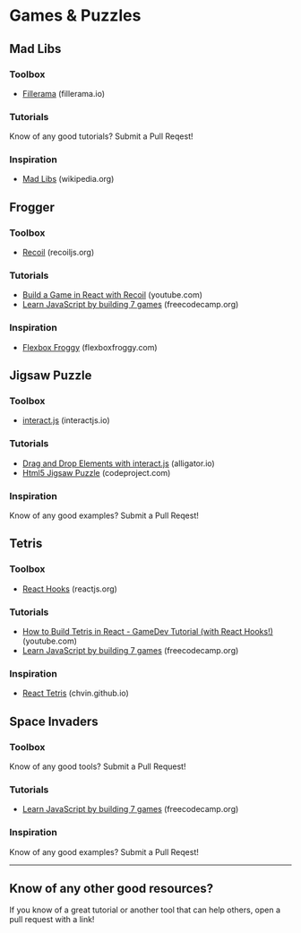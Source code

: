 # Games & Puzzles

## Mad Libs

### Toolbox
* [Fillerama](http://fillerama.io/) (fillerama.io)

### Tutorials
Know of any good tutorials? Submit a Pull Reqest!

### Inspiration
* [Mad Libs](https://en.wikipedia.org/wiki/Mad_Libs) (wikipedia.org)

## Frogger

### Toolbox
* [Recoil](https://recoiljs.org/) (recoiljs.org)

### Tutorials
* [Build a Game in React with Recoil](https://www.youtube.com/watch?v=FQW1g-4dZ7k&list=PLGMdx7aeJHvQe16pAetbmkIGsj-HUsIYj) (youtube.com)
* [Learn JavaScript by building 7 games](https://www.freecodecamp.org/news/learn-javascript-by-building-7-games-video-course/) (freecodecamp.org)

### Inspiration
* [Flexbox Froggy](https://flexboxfroggy.com/) (flexboxfroggy.com)

## Jigsaw Puzzle

### Toolbox
* [interact.js](https://interactjs.io/) (interactjs.io)

### Tutorials
* [Drag and Drop Elements with interact.js](https://alligator.io/js/drag-and-drop-interactjs/) (alligator.io)
* [Html5 Jigsaw Puzzle](https://www.codeproject.com/Articles/395453/Html5-Jigsaw-Puzzle) (codeproject.com)

### Inspiration
Know of any good examples? Submit a Pull Reqest!

## Tetris

### Toolbox
* [React Hooks](https://reactjs.org/docs/hooks-reference.html) (reactjs.org)

### Tutorials
* [How to Build Tetris in React - GameDev Tutorial (with React Hooks!)](https://www.youtube.com/watch?v=ZGOaCxX8HIU) (youtube.com)
* [Learn JavaScript by building 7 games](https://www.freecodecamp.org/news/learn-javascript-by-building-7-games-video-course/) (freecodecamp.org)

### Inspiration
* [React Tetris](https://chvin.github.io/react-tetris/) (chvin.github.io)

## Space Invaders

### Toolbox
Know of any good tools? Submit a Pull Request!

### Tutorials
* [Learn JavaScript by building 7 games](https://www.freecodecamp.org/news/learn-javascript-by-building-7-games-video-course/) (freecodecamp.org)

### Inspiration
Know of any good examples? Submit a Pull Reqest!

---

## Know of any other good resources?
If you know of a great tutorial or another tool that can help others, open a pull request with a link!
